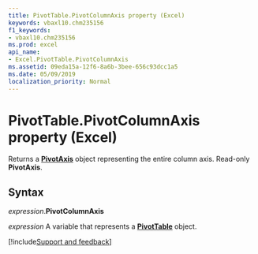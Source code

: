 ```yaml
---
title: PivotTable.PivotColumnAxis property (Excel)
keywords: vbaxl10.chm235156
f1_keywords:
- vbaxl10.chm235156
ms.prod: excel
api_name:
- Excel.PivotTable.PivotColumnAxis
ms.assetid: 09eda15a-12f6-8a6b-3bee-656c93dcc1a5
ms.date: 05/09/2019
localization_priority: Normal
---
```



# PivotTable.PivotColumnAxis property (Excel)

Returns a **[PivotAxis](excel.pivotaxis.md)** object representing the entire column axis. Read-only **PivotAxis**.


## Syntax

_expression_.**PivotColumnAxis**

_expression_ A variable that represents a **[PivotTable](Excel.PivotTable.md)** object.




[!include[Support and feedback](~/includes/feedback-boilerplate.md)]